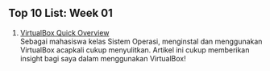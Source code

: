 
## Top 10 List: Week 01

1. [VirtualBox Quick Overview](https://www.nakivo.com/blog/use-virtualbox-quick-overview/)<br>Sebagai mahasiswa kelas Sistem Operasi, menginstal dan menggunakan VirtualBox acapkali cukup menyulitkan. Artikel ini cukup memberikan insight bagi saya dalam menggunakan VirtualBox!
